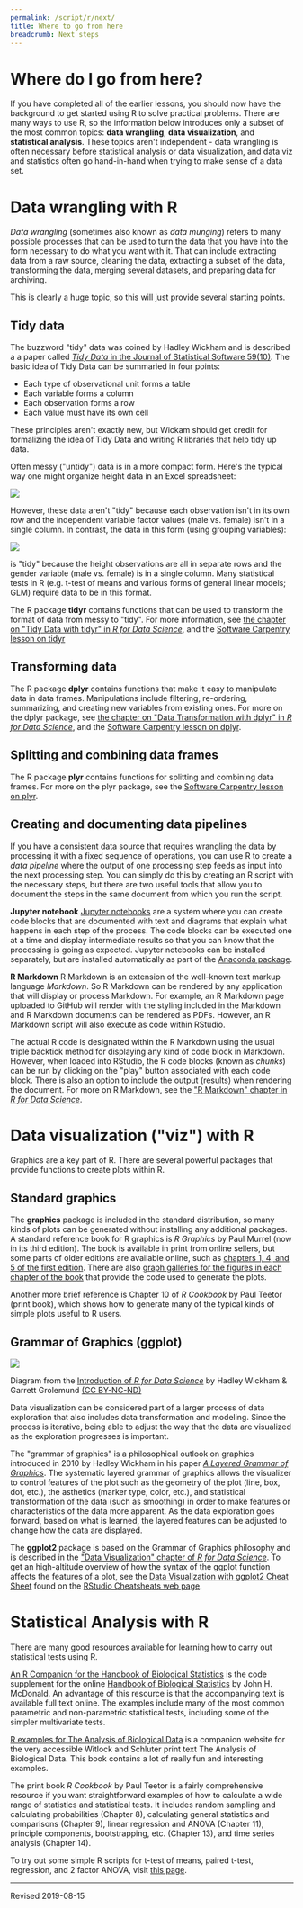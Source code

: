 ```yaml
---
permalink: /script/r/next/
title: Where to go from here
breadcrumb: Next steps
---
```


# Where do I go from here?

If you have completed all of the earlier lessons, you should now have the background to get started using R to solve practical problems.  There are many ways to use R, so the information below introduces only a subset of the most common topics: **data wrangling**, **data visualization**, and **statistical analysis**.  These topics aren't independent - data wrangling is often necessary before statistical analysis or data visualization, and data viz and statistics often go hand-in-hand when trying to make sense of a data set.

# Data wrangling with R

*Data wrangling* (sometimes also known as *data munging*) refers to many possible processes that can be used to turn the data that you have into the form necessary to do what you want with it.  That can include extracting data from a raw source, cleaning the data, extracting a subset of the data, transforming the data, merging several datasets, and preparing data for archiving.  

This is clearly a huge topic, so this will just provide several starting points.

## Tidy data

The buzzword "tidy" data was coined by Hadley Wickham and is described a a paper called [*Tidy Data* in the Journal of Statistical Software 59(10)](http://www.jstatsoft.org/v59/i10/paper).  The basic idea of Tidy Data can be summaried in four points:

- Each type of observational unit forms a table
- Each variable forms a column
- Each observation forms a row
- Each value must have its own cell

These principles aren't exactly new, but Wickam should get credit for formalizing the idea of Tidy Data and writing R libraries that help tidy up data.  

Often messy ("untidy") data is in a more compact form.  Here's the typical way one might organize height data in an Excel spreadsheet:

![](../images/t-test-table-format-for-excel.png)

However, these data aren't "tidy" because each observation isn't in its own row and the independent variable factor values (male vs. female) isn't in a single column.  In contrast, the data in this form (using grouping variables):

![](../images/t-test-table-grouping-variable.png)

is "tidy" because the height observations are all in separate rows and the gender variable (male vs. female) is in a single column.  Many statistical tests in R (e.g. t-test of means and various forms of general linear models; GLM) require data to be in this format.  

The R package **tidyr** contains functions that can be used to transform the format of data from messy to "tidy".  For more information, see [the chapter on "Tidy Data with tidyr" in *R for Data Science*](https://r4ds.had.co.nz/tidy-data.html), and the [Software Carpentry lesson on tidyr](http://swcarpentry.github.io/r-novice-gapminder/14-tidyr/index.html)

## Transforming data

The R package **dplyr** contains functions that make it easy to manipulate data in data frames.  Manipulations include filtering, re-ordering, summarizing, and creating new variables from existing ones.  For more on the dplyr package, see [the chapter on "Data Transformation with dplyr" in *R for Data Science*](https://r4ds.had.co.nz/transform.html), and the [Software Carpentry lesson on dplyr](http://swcarpentry.github.io/r-novice-gapminder/13-dplyr/index.html).

## Splitting and combining data frames

The R package **plyr** contains functions for splitting and combining data frames.  For more on the plyr package, see the [Software Carpentry lesson on plyr](http://swcarpentry.github.io/r-novice-gapminder/12-plyr/index.html).

## Creating and documenting data pipelines

If you have a consistent data source that requires wrangling the data by processing it with a fixed sequence of operations, you can use R to create a *data pipeline* where the output of one processing step feeds as input into the next processing step.  You can simply do this by creating an R script with the necessary steps, but there are two useful tools that allow you to document the steps in the same document from which you run the script.

**Jupyter notebook** [Jupyter notebooks](https://jupyter.org/) are a system where you can create code blocks that are documented with text and diagrams that explain what happens in each step of the process.  The code blocks can be executed one at a time and display intermediate results so that you can know that the processing is going as expected.  Jupyter notebooks can be installed separately, but are installed automatically as part of the [Anaconda package](https://www.anaconda.com/). 

**R Markdown** R Markdown is an extension of the well-known text markup language *Markdown*.  So R Markdown can be rendered by any application that will display or process Markdown.  For example, an R Markdown page uploaded to GitHub will render with the styling included in the Markdown and R Markdown documents can be rendered as PDFs.  However, an R Markdown script will also execute as code within RStudio.  

The actual R code is designated within the R Markdown using the usual triple backtick method for displaying any kind of code block in Markdown.  However, when loaded into RStudio, the R code blocks (known as *chunks*) can be run by clicking on the "play" button associated with each code block.  There is also an option to include the output (results) when rendering the document.  For more on R Markdown, see the ["R Markdown" chapter in *R for Data Science*](https://r4ds.had.co.nz/r-markdown.html).


# Data visualization ("viz") with R

Graphics are a key part of R. There are several powerful packages that provide functions to create plots within R.

## Standard graphics

The **graphics** package is included in the standard distribution, so many kinds of plots can be generated without installing any additional packages.  A standard reference book for R graphics is *R Graphics* by Paul Murrel (now in its third edition).  The book is available in print from online sellers, but some parts of older editions are available online, such as [chapters 1, 4, and 5 of the first edition](https://www.stat.auckland.ac.nz/~paul/RGraphics/RGraphicsChapters-1-4-5.pdf).  There are also [graph galleries for the figures in each chapter of the book](https://www.stat.auckland.ac.nz/~paul/RG2e/) that provide the code used to generate the plots.  

Another more brief reference is Chapter 10 of *R Cookbook* by Paul Teetor (print book), which shows how to generate many of the typical kinds of simple plots useful to R users.  

## Grammar of Graphics (ggplot)

![](https://d33wubrfki0l68.cloudfront.net/795c039ba2520455d833b4034befc8cf360a70ba/558a5/diagrams/data-science-explore.png)

Diagram from the [Introduction of *R for Data Science*](https://r4ds.had.co.nz/explore-intro.html) by Hadley Wickham & Garrett Grolemund [(CC BY-NC-ND)](https://creativecommons.org/licenses/by-nc-nd/3.0/us/)

Data visualization can be considered part of a larger process of data exploration that also includes data transformation and modeling. Since the process is iterative, being able to adjust the way that the data are visualized as the exploration progresses is important.  

The "grammar of graphics" is a philosophical outlook on graphics introduced in 2010 by Hadley Wickham in his paper [*A Layered Grammar of Graphics*](http://vita.had.co.nz/papers/layered-grammar.pdf).  The systematic layered grammar of graphics allows the visualizer to control features of the plot such as the geometry of the plot (line, box, dot, etc.), the asthetics (marker type, color, etc.), and statistical transformation of the data (such as smoothing) in order to make features or characteristics of the data more apparent.  As the data exploration goes forward, based on what is learned, the layered features can be adjusted to change how the data are displayed.  

The **ggplot2** package is based on the Grammar of Graphics philosophy and is described in the ["Data Visualization" chapter of *R for Data Science*](https://r4ds.had.co.nz/data-visualisation.html).  To get an high-altitude overview of how the syntax of the ggplot function affects the features of a plot, see the [Data Visualization with ggplot2 Cheat Sheet](https://github.com/rstudio/cheatsheets/raw/master/data-visualization-2.1.pdf) found on the [RStudio Cheatsheats web page](https://www.rstudio.com/resources/cheatsheets/).  

# Statistical Analysis with R

There are many good resources available for learning how to carry out statistical tests using R.  

[An R Companion for the Handbook of Biological Statistics](http://rcompanion.org/rcompanion/) is the code supplement for the online [Handbook of Biological Statistics](http://www.biostathandbook.com/) by John H. McDonald. An advantage of this resource is that the accompanying text is available full text online.  The examples include many of the most common parametric and non-parametric statistical tests, including some of the simpler multivariate tests.

[R examples for The Analysis of Biological Data](http://whitlockschluter.zoology.ubc.ca/r-code) is a companion website for the very accessible Witlock and Schluter print text The Analysis of Biological Data. This book contains a lot of really fun and interesting examples.

The print book *R Cookbook* by Paul Teetor is a fairly comprehensive resource if you want straightforward examples of how to calculate a wide range of statistics and statistical tests.  It includes random sampling and calculating probabilities (Chapter 8), calculating general statistics and comparisons (Chapter 9), linear regression and ANOVA (Chapter 11), principle components, bootstrapping, etc. (Chapter 13), and time series analysis (Chapter 14).

To try out some simple R scripts for t-test of means, paired t-test, regression, and 2 factor ANOVA, visit [this page](../stats/).

----
Revised 2019-08-15
